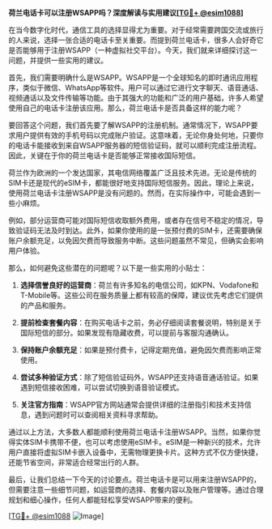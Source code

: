 **荷兰电话卡可以注册WSAPP吗？深度解读与实用建议[[TG💪+ @esim1088](https://t.me/s/esim1088)]**

在当今数字化时代，通信工具的选择显得尤为重要。对于经常需要跨国交流或旅行的人来说，选择一张合适的电话卡至关重要。而提到荷兰电话卡，很多人会好奇它是否能够用于注册WSAPP（一种虚拟社交平台）。今天，我们就来详细探讨这一问题，并提供一些实用的建议。

首先，我们需要明确什么是WSAPP。WSAPP是一个全球知名的即时通讯应用程序，类似于微信、WhatsApp等软件。用户可以通过它进行文字聊天、语音通话、视频通话以及文件传输等功能。由于其强大的功能和广泛的用户基础，许多人希望使用自己的电话卡注册该应用。那么，荷兰电话卡是否具备这样的能力呢？

要回答这个问题，我们首先要了解WSAPP的注册机制。通常情况下，WSAPP要求用户提供有效的手机号码以完成账户验证。这意味着，无论你身处何地，只要你的电话卡能接收到来自WSAPP服务器的短信验证码，就可以顺利完成注册流程。因此，关键在于你的荷兰电话卡是否能够正常接收国际短信。

荷兰作为欧洲的一个发达国家，其电信网络覆盖广泛且技术先进。无论是传统的SIM卡还是现代的eSIM卡，都能很好地支持国际短信服务。因此，理论上来说，使用荷兰电话卡注册WSAPP是没有问题的。然而，在实际操作中，可能会遇到一些小麻烦。

例如，部分运营商可能对国际短信收取额外费用，或者存在信号不稳定的情况，导致验证码无法及时到达。此外，如果你使用的是一张预付费的SIM卡，还需要确保账户余额充足，以免因欠费而导致服务中断。这些问题虽然不常见，但确实会影响用户体验。

那么，如何避免这些潜在的问题呢？以下是一些实用的小贴士：

1. **选择信誉良好的运营商**：荷兰有许多知名的电信公司，如KPN、Vodafone和T-Mobile等。这些公司在服务质量上都有较高的保障，建议优先考虑它们提供的产品和服务。
   
2. **提前检查套餐内容**：在购买电话卡之前，务必仔细阅读套餐说明，特别是关于国际短信的部分。如果发现有隐藏收费，可以提前与客服沟通确认。

3. **保持账户余额充足**：如果是预付费卡，记得定期充值，避免因欠费而影响正常使用。

4. **尝试多种验证方式**：除了短信验证码外，WSAPP还支持语音通话验证。如果遇到短信接收困难，可以尝试切换到语音验证模式。

5. **关注官方指南**：WSAPP官方网站通常会提供详细的注册指引和技术支持信息，遇到问题时可以查阅相关资料寻求帮助。

通过以上方法，大多数人都能顺利使用荷兰电话卡注册WSAPP。当然，如果你觉得实体SIM卡携带不便，也可以考虑使用eSIM卡。eSIM是一种新兴的技术，允许用户直接将虚拟SIM卡嵌入设备中，无需物理更换卡片。这种方式不仅方便快捷，还能节省空间，非常适合经常出行的人群。

最后，让我们总结一下今天的讨论要点。荷兰电话卡是可以用来注册WSAPP的，但需要注意一些细节问题，如运营商的选择、套餐内容以及账户管理等。通过合理规划和细心操作，任何人都能轻松享受WSAPP带来的便利。

[[TG💪+ @esim1088](https://t.me/s/esim1088) ![Image](https://i.postimg.cc/4NQfJmqS/Snipaste-2025-05-13-00-14-12.png)]